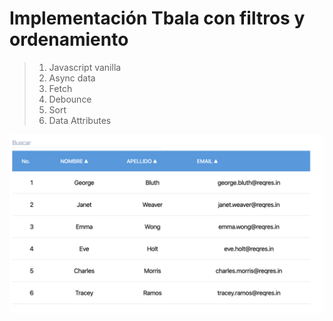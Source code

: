 # Implementación Tbala con filtros y ordenamiento

>1. Javascript vanilla
>2. Async data
>3. Fetch
>4. Debounce
>5. Sort
>6. Data Attributes

![Tabla](img.png)